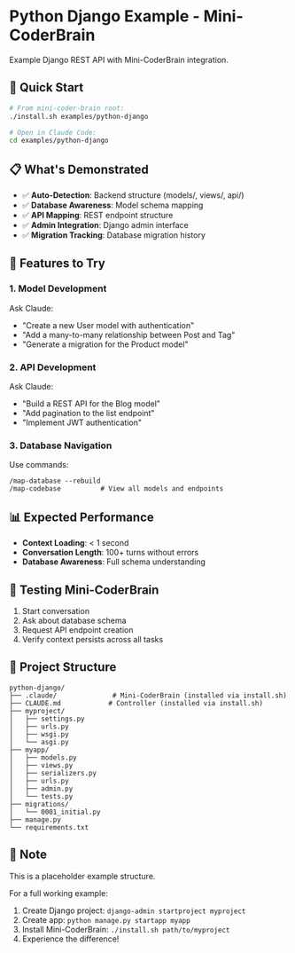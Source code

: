 # Python Django Example - Mini-CoderBrain

Example Django REST API with Mini-CoderBrain integration.

## 🚀 Quick Start

```bash
# From mini-coder-brain root:
./install.sh examples/python-django

# Open in Claude Code:
cd examples/python-django
```

## 📋 What's Demonstrated

- ✅ **Auto-Detection**: Backend structure (models/, views/, api/)
- ✅ **Database Awareness**: Model schema mapping
- ✅ **API Mapping**: REST endpoint structure
- ✅ **Admin Integration**: Django admin interface
- ✅ **Migration Tracking**: Database migration history

## 🎯 Features to Try

### 1. Model Development
Ask Claude:
- "Create a new User model with authentication"
- "Add a many-to-many relationship between Post and Tag"
- "Generate a migration for the Product model"

### 2. API Development
Ask Claude:
- "Build a REST API for the Blog model"
- "Add pagination to the list endpoint"
- "Implement JWT authentication"

### 3. Database Navigation
Use commands:
```
/map-database --rebuild
/map-codebase          # View all models and endpoints
```

## 📊 Expected Performance

- **Context Loading**: < 1 second
- **Conversation Length**: 100+ turns without errors
- **Database Awareness**: Full schema understanding

## 🧪 Testing Mini-CoderBrain

1. Start conversation
2. Ask about database schema
3. Request API endpoint creation
4. Verify context persists across all tasks

## 📂 Project Structure

```
python-django/
├── .claude/              # Mini-CoderBrain (installed via install.sh)
├── CLAUDE.md            # Controller (installed via install.sh)
├── myproject/
│   ├── settings.py
│   ├── urls.py
│   ├── wsgi.py
│   └── asgi.py
├── myapp/
│   ├── models.py
│   ├── views.py
│   ├── serializers.py
│   ├── urls.py
│   ├── admin.py
│   └── tests.py
├── migrations/
│   └── 0001_initial.py
├── manage.py
└── requirements.txt
```

## 📝 Note

This is a placeholder example structure.

For a full working example:
1. Create Django project: `django-admin startproject myproject`
2. Create app: `python manage.py startapp myapp`
3. Install Mini-CoderBrain: `./install.sh path/to/myproject`
4. Experience the difference!
